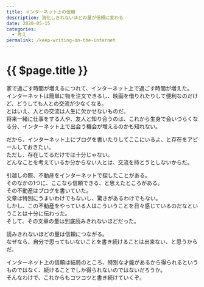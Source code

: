 ```yaml
---
title: インターネット上の信頼
description: 消化しきれないほどの量が信頼に変わる
date: 2020-05-15
categories: 
  - 考え
permalink: /keep-writing-on-the-internet
---
```

# {{ $page.title }}

<PostMeta/>

家で過ごす時間が増えるにつれて、インターネット上で過ごす時間が増えた。  
インターネットは簡単に物を注文できるし、映画を借りれたりして便利なのだけど、どうしても人との交流が少なくなる。  
とはいえ、人との交流は人生に欠かせないものだ。  
将来一緒に仕事をする人や、友人と知り合うのは、これから生身で会いづらくなる分、インターネット上で出会う機会が増えるのかも知れない。  
  
だから、インターネット上にブログを書いたりしてここにいるよ、と存在をアピールしておきたい。  
ただし、存在してるだけでは十分じゃない。  
どんなことを考えているか分からない人とは、交流を持とうとしないからだ。  
  
引越しの際、不動産をインターネットで探したことがある。  
そのなかの1つに、ここなら信頼できる、と思えたところがある。  
その不動産はブログを書いていた。  
文章は特別にうまいわけでもないし、驚きがあるわけでもない。  
しかし、この不動産をやっている人はこういうことを日々感じているのだなということは十分に伝わった。  
そして、その文章の量は到底読みきれないほどだった。  
  
読みきれないほどの量は信頼につながる。  
なぜなら、自分で思ってもいないことを書き続けることは出来ない、と思うからだ。  
  
インターネット上の信頼は結局のところ、特別な才能があるから得られるというものではなく、続けることでしか得られないのではないだろうか。  
そんなわけで、これからもコツコツと書き続けていくぞ。  
